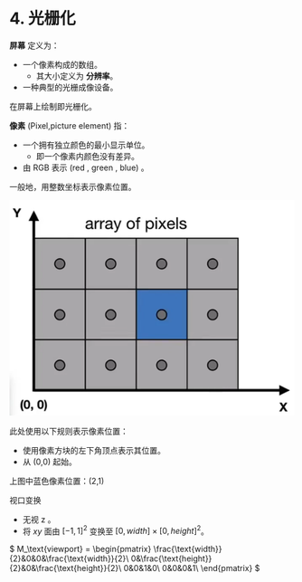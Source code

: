 # 4. 光栅化

**屏幕** 定义为：

- 一个像素构成的数组。
  - 其大小定义为 **分辨率**。
- 一种典型的光栅成像设备。

在屏幕上绘制即光栅化。

**像素** (Pixel,picture element) 指：

- 一个拥有独立颜色的最小显示单位。
  - 即一个像素内颜色没有差异。
- 由 RGB 表示 (red , green , blue) 。

一般地，用整数坐标表示像素位置。

![像素位置](../pic/posOfPixel.png)

此处使用以下规则表示像素位置：

- 使用像素方块的左下角顶点表示其位置。
- 从 (0,0) 起始。

上图中蓝色像素位置：(2,1)

视口变换

- 无视 z 。
- 将 $xy$ 面由 $[-1,1]^2$ 变换至 $[0,width]\times[0,height]^2$。

$
M_\text{viewport} =
\begin{pmatrix}
\frac{\text{width}}{2}&0&0&\frac{\text{width}}{2}\\
0&\frac{\text{height}}{2}&0&\frac{\text{height}}{2}\\
0&0&1&0\\
0&0&0&1\\
\end{pmatrix}
$